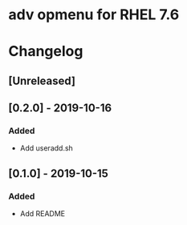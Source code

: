 # adv opmenu for RHEL 7.6
# Changelog

## [Unreleased]

## [0.2.0] - 2019-10-16
### Added
- Add useradd.sh

## [0.1.0] - 2019-10-15
### Added
- Add README
